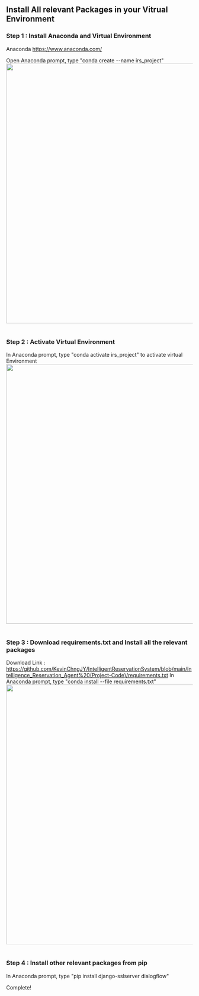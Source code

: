 ## Install All relevant Packages in your Vitrual Environment

### Step 1 : Install Anaconda and Virtual Environment
Anaconda https://www.anaconda.com/

Open Anaconda prompt, type "conda create --name irs_project"
<img src="https://github.com/KevinChngJY/IntelligentReservationSystem/blob/main/Images/install_packages1.png" width="700" /> <br><br>

### Step 2 : Activate Virtual Environment 
In Anaconda prompt, type "conda activate irs_project" to activate virtual Environment
<img src="https://github.com/KevinChngJY/IntelligentReservationSystem/blob/main/Images/install_packages3.png" width="700" /> <br><br>

### Step 3 : Download requirements.txt and Install all the relevant packages
Download Link : https://github.com/KevinChngJY/IntelligentReservationSystem/blob/main/Intelligence_Reservation_Agent%20(Project-Code)/requirements.txt
In Anaconda prompt, type "conda install --file requirements.txt"<br>
<img src="https://github.com/KevinChngJY/IntelligentReservationSystem/blob/main/Images/install_packages1.png" width="700" /> <br><br>

### Step 4 : Install other relevant packages from pip
In Anaconda prompt, type "pip install django-sslserver dialogflow"

Complete!
